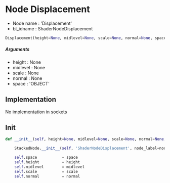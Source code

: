 # Node Displacement

- Node name : 'Displacement'
- bl_idname : ShaderNodeDisplacement


``` python
Displacement(height=None, midlevel=None, scale=None, normal=None, space='OBJECT', node_label=None, node_color=None)
```
##### Arguments

- height : None
- midlevel : None
- scale : None
- normal : None
- space : 'OBJECT'

## Implementation

No implementation in sockets

## Init

``` python
def __init__(self, height=None, midlevel=None, scale=None, normal=None, space='OBJECT', node_label=None, node_color=None):

    StackedNode.__init__(self, 'ShaderNodeDisplacement', node_label=node_label, node_color=node_color)

    self.space           = space
    self.height          = height
    self.midlevel        = midlevel
    self.scale           = scale
    self.normal          = normal
```
